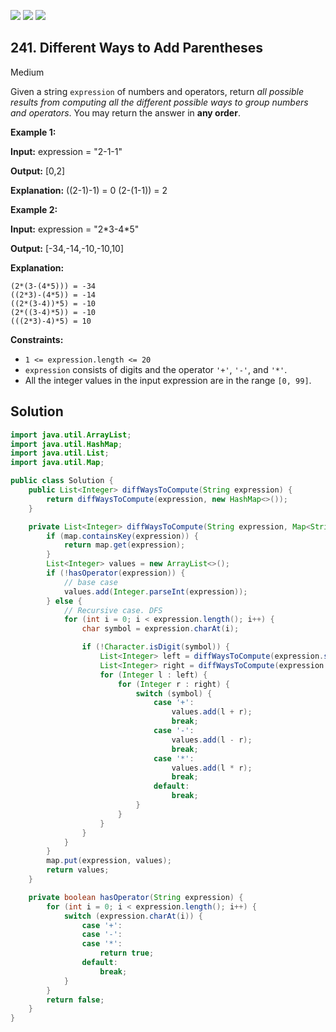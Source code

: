 [![](https://img.shields.io/github/stars/javadev/LeetCode-in-Java?label=Stars&style=flat-square)](https://github.com/javadev/LeetCode-in-Java)
[![](https://img.shields.io/github/forks/javadev/LeetCode-in-Java?label=Fork%20me%20on%20GitHub%20&style=flat-square)](https://github.com/javadev/LeetCode-in-Java/fork)
[![](https://img.shields.io/badge/-LeetCode%20in%20Kotlin-blue?style=flat-square)](https://github.com/javadev/LeetCode-in-Kotlin)

## 241\. Different Ways to Add Parentheses

Medium

Given a string `expression` of numbers and operators, return _all possible results from computing all the different possible ways to group numbers and operators_. You may return the answer in **any order**.

**Example 1:**

**Input:** expression = "2-1-1"

**Output:** [0,2]

**Explanation:** ((2-1)-1) = 0 (2-(1-1)) = 2 

**Example 2:**

**Input:** expression = "2\*3-4\*5"

**Output:** [-34,-14,-10,-10,10]

**Explanation:**

    (2*(3-(4*5))) = -34
    ((2*3)-(4*5)) = -14
    ((2*(3-4))*5) = -10
    (2*((3-4)*5)) = -10
    (((2*3)-4)*5) = 10 

**Constraints:**

*   `1 <= expression.length <= 20`
*   `expression` consists of digits and the operator `'+'`, `'-'`, and `'*'`.
*   All the integer values in the input expression are in the range `[0, 99]`.

## Solution

```java
import java.util.ArrayList;
import java.util.HashMap;
import java.util.List;
import java.util.Map;

public class Solution {
    public List<Integer> diffWaysToCompute(String expression) {
        return diffWaysToCompute(expression, new HashMap<>());
    }

    private List<Integer> diffWaysToCompute(String expression, Map<String, List<Integer>> map) {
        if (map.containsKey(expression)) {
            return map.get(expression);
        }
        List<Integer> values = new ArrayList<>();
        if (!hasOperator(expression)) {
            // base case
            values.add(Integer.parseInt(expression));
        } else {
            // Recursive case. DFS
            for (int i = 0; i < expression.length(); i++) {
                char symbol = expression.charAt(i);

                if (!Character.isDigit(symbol)) {
                    List<Integer> left = diffWaysToCompute(expression.substring(0, i), map);
                    List<Integer> right = diffWaysToCompute(expression.substring(i + 1), map);
                    for (Integer l : left) {
                        for (Integer r : right) {
                            switch (symbol) {
                                case '+':
                                    values.add(l + r);
                                    break;
                                case '-':
                                    values.add(l - r);
                                    break;
                                case '*':
                                    values.add(l * r);
                                    break;
                                default:
                                    break;
                            }
                        }
                    }
                }
            }
        }
        map.put(expression, values);
        return values;
    }

    private boolean hasOperator(String expression) {
        for (int i = 0; i < expression.length(); i++) {
            switch (expression.charAt(i)) {
                case '+':
                case '-':
                case '*':
                    return true;
                default:
                    break;
            }
        }
        return false;
    }
}
```